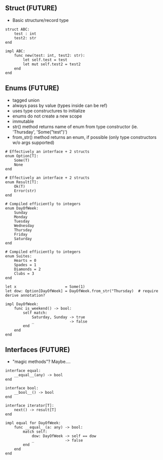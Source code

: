 ## Struct (FUTURE)

- Basic structure/record type

```
struct ABC:
    test : int
    test2: str
end

impl ABC:
    func new(test: int, test2: str):
        let self.test = test
        let mut self.test2 = test2
    end
end
```

## Enums (FUTURE)

- tagged union
- always pass by value (types inside can be ref)
- uses type constructures to initialize
- enums do not create a new scope
- immutable
- str() method returns name of enum from type constructor (ie. 'Thursday', 'Some("test")')
- from_str() method returns an enum, if possible (only type constructors w/o args supported)

```
# Effectively an interface + 2 structs
enum Option[T]:
    Some(T)
    None
end

# Effectively an interface + 2 structs
enum Result[T]:
    Ok(T)
    Error(str)
end

# Compiled efficiently to integers
enum DayOfWeek:
    Sunday
    Monday
    Tuesday
    Wednesday
    Thursday
    Friday
    Saturday
end

# Compiled efficiently to integers
enum Suites:
    Hearts = 0
    Spades = 1
    Diamonds = 2
    Clubs = 3
end

let x                      = Some(1)
let dow: Option[DayOfWeek] = DayOfWeek.from_str("Thursday)  # require derive annotation?

impl DayOfWeek:
    func is_weekend() -> bool:
        self match:
            Saturday, Sunday -> true
            _                -> false
        end
    end
end
```

## Interfaces (FUTURE)

- "magic methods"? Maybe....

```
interface equal:
    __equal__(any) -> bool
end

interface bool:
    __bool__() -> bool
end

interface iterator[T]:
    next() -> result[T]
end

impl equal for DayOfWeek:
    func __equal__(a: any) -> bool:
        match self:
            dow: DayOfWeek -> self == dow
            _              -> false
        end
    end
end
```

